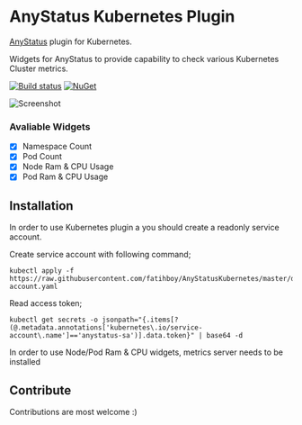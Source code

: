 
# AnyStatus Kubernetes Plugin

[AnyStatus](https://www.anystat.us) plugin for Kubernetes.

Widgets for AnyStatus to provide capability to check various Kubernetes Cluster metrics.

[![Build status](https://ci.appveyor.com/api/projects/status/tt8r7y479u0rhxnu?svg=true)](https://ci.appveyor.com/project/fatihboy/anystatuskubernetes) [![NuGet](https://img.shields.io/nuget/v/AnyStatus.Plugins.Kubernetes.svg)](https://www.nuget.org/packages/AnyStatus.Plugins.Kubernetes/)

![Screenshot](https://raw.githubusercontent.com/fatihboy/AnyStatusKubernetes/master/docs/images/Screenshot.png)

### Avaliable Widgets

-  [x] Namespace Count
-  [x] Pod Count
-  [x] Node Ram & CPU Usage
-  [x] Pod Ram & CPU Usage

## Installation

In order to use Kubernetes plugin a you should create a readonly service account.

Create service account with following command;

    kubectl apply -f https://raw.githubusercontent.com/fatihboy/AnyStatusKubernetes/master/docs/setup/service-account.yaml

Read access token;

    kubectl get secrets -o jsonpath="{.items[?(@.metadata.annotations['kubernetes\.io/service-account\.name']=='anystatus-sa')].data.token}" | base64 -d

In order to use Node/Pod Ram & CPU widgets, metrics server needs to be installed
## Contribute

Contributions are most welcome :)
